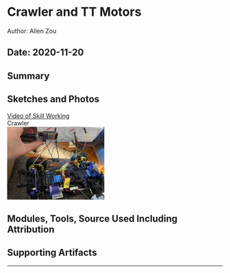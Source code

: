 #  Crawler and TT Motors

Author: Allen Zou

Date: 2020-11-20
-----

## Summary


## Sketches and Photos
[Video of Skill Working](https://drive.google.com/file/d/1NCMkcrYvCtfYKDMhr-fFZZSs2D7CG_kt/preview)
<br>
Crawler
<br>
<img src="./images/crawler.jpg" width="45%" />
<br>

## Modules, Tools, Source Used Including Attribution


## Supporting Artifacts


-----
